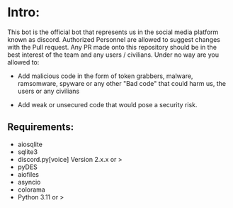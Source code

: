 # Intro:
This bot is the official bot that represents us in the social media platform known as discord.
Authorized Personnel are allowed to suggest changes with the Pull request.
Any PR made onto this repository should be in the best interest of the team and any users / civilians. Under no way are you allowed to:

- Add malicious code in the form of token grabbers, malware, ramsomware, spyware or any other "Bad code" that could harm us, the users or any civilians

- Add weak or unsecured code that would pose a security risk.

## Requirements:
- aiosqlite
- sqlite3
- discord.py[voice] Version 2.x.x or > 
- pyDES
- aiofiles
- asyncio
- colorama
- Python 3.11 or > 

